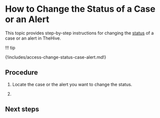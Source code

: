 # How to Change the Status of a Case or an Alert

This topic provides step-by-step instructions for changing the [status](about-statuses.md) of a case or an alert in TheHive.

!!! tip

{!includes/access-change-status-case-alert.md!}

## Procedure

1. Locate the case or the alert you want to change the status.

2. 

## Next steps